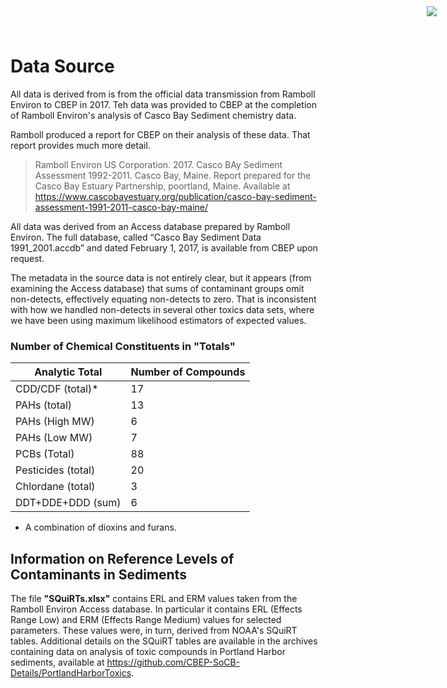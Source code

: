 # Data Source

<img
    src="https://www.cascobayestuary.org/wp-content/uploads/2014/04/logo_sm.jpg"
    style="position:absolute;top:10px;right:50px;" />
    
All data is derived from is from the official data transmission from Ramboll
Environ to CBEP in 2017.  Teh data was provided to CBEP at the completion of
Ramboll Environ's analysis of Casco Bay Sediment chemistry data.

Ramboll produced a report for CBEP on their analysis of these data.  That report 
provides much more detail.  

>  Ramboll Environ US Corporation.  2017.  Casco BAy Sediment Assessment 
   1992-2011. Casco Bay, Maine. Report prepared for the Casco Bay Estuary 
   Partnership, poortland, Maine.  Available at
   https://www.cascobayestuary.org/publication/casco-bay-sediment-assessment-1991-2011-casco-bay-maine/

All data was derived from an Access database prepared by Ramboll Environ.
The full database, called “Casco Bay Sediment Data 1991_2001.accdb” and dated
February 1, 2017, is available from CBEP upon request.

The metadata in the source data is not entirely clear, but it appears (from
examining the Access database) that sums of contaminant groups omit non-detects,
effectively equating non-detects to zero. That is inconsistent with how we
handled non-detects in several other toxics data sets, where we have been using
maximum likelihood estimators of expected values.

### Number of Chemical Constituents in "Totals"  
Analytic Total    | Number of Compounds
------------------|------------------------
CDD/CDF (total)*  |  17
PAHs (total)      |  13
PAHs (High MW)    |   6
PAHs (Low MW)     |   7
PCBs (Total)      |  88
Pesticides (total)|  20
Chlordane (total) |   3
DDT+DDE+DDD (sum) |   6

* A combination of dioxins and furans.


## Information on Reference Levels of Contaminants in Sediments
The file **"SQuiRTs.xlsx"** contains ERL and ERM values taken from the Ramboll
Environ Access database. In particular it contains ERL (Effects Range Low) and
ERM (Effects Range Medium) values for selected parameters.  These values were,
in turn, derived from NOAA's SQuiRT tables.  Additional details on the SQuiRT
tables are available in the archives containing data on analysis of toxic
compounds in Portland Harbor sediments, available at
https://github.com/CBEP-SoCB-Details/PortlandHarborToxics.

